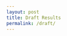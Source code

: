 ```yaml
---
layout: post
title: Draft Results
permalink: /draft/
---
```


<div id="season-filters" class="season-filters">
</div>

<canvas id="scatterChart" width="600" height="400"></canvas>

<script id="draft-data" type="application/json">
  {{ site.data.draft-results | jsonify }}
</script>

<script src="https://cdn.jsdelivr.net/npm/chart.js"></script>
<script src="{{ '/assets/js/draft-scatter.js' | relative_url }}"></script>

<style>
.season-filters {
  margin-bottom: 1rem;
}

.season-filters label {
  cursor: pointer;
  margin: 3px;
}

.season-filters input[type="checkbox"] {
  display: none; /* hide the real checkbox */
}

.season-filters span {
  display: inline-block;
  background: #f0f0f0;
  border-radius: 25px;
  padding: 6px 14px;
  font-size: 0.9rem;
  transition: all 0.2s ease;
  text-decoration: line-through;
}

.season-filters input[type="checkbox"]:checked + span {
  background: #007bff;
  color: #fff;
  text-decoration: none;
}
</style>